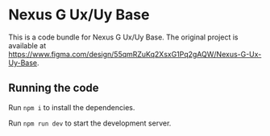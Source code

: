 
  # Nexus G Ux/Uy Base

  This is a code bundle for Nexus G Ux/Uy Base. The original project is available at https://www.figma.com/design/55qmRZuKq2XsxG1Pq2gAQW/Nexus-G-Ux-Uy-Base.

  ## Running the code

  Run `npm i` to install the dependencies.

  Run `npm run dev` to start the development server.
  